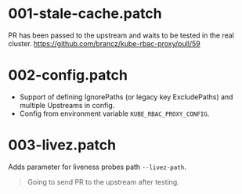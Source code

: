 # 001-stale-cache.patch
PR has been passed to the upstream and waits to be tested in the real cluster.
https://github.com/brancz/kube-rbac-proxy/pull/59

# 002-config.patch
- Support of defining IgnorePaths (or legacy key ExcludePaths) and multiple Upstreams in config.
- Config from environment variable `KUBE_RBAC_PROXY_CONFIG`.

# 003-livez.patch
Adds parameter for liveness probes path `--livez-path`.
> Going to send PR to the upstream after testing.
